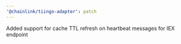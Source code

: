 ```yaml
---
'@chainlink/tiingo-adapter': patch
---
```


Added support for cache TTL refresh on heartbeat messages for IEX endpoint
